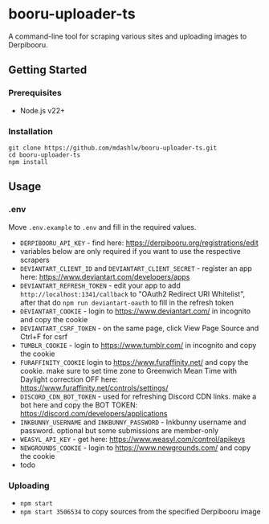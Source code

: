 # booru-uploader-ts

A command-line tool for scraping various sites and uploading images to Derpibooru.

## Getting Started

### Prerequisites

- Node.js v22+

### Installation

```
git clone https://github.com/mdashlw/booru-uploader-ts.git
cd booru-uploader-ts
npm install
```

## Usage

### .env

Move `.env.example` to `.env` and fill in the required values.

- `DERPIBOORU_API_KEY` - find here: https://derpibooru.org/registrations/edit
- variables below are only required if you want to use the respective scrapers
- `DEVIANTART_CLIENT_ID` and `DEVIANTART_CLIENT_SECRET` - register an app here: https://www.deviantart.com/developers/apps
- `DEVIANTART_REFRESH_TOKEN` - edit your app to add `http://localhost:1341/callback` to "OAuth2 Redirect URI Whitelist", after that do `npm run deviantart-oauth` to fill in the refresh token
- `DEVIANTART_COOKIE` - login to https://www.deviantart.com/ in incognito and copy the cookie
- `DEVIANTART_CSRF_TOKEN` - on the same page, click View Page Source and Ctrl+F for csrf
- `TUMBLR_COOKIE` - login to https://www.tumblr.com/ in incognito and copy the cookie
- `FURAFFINITY_COOKIE` login to https://www.furaffinity.net/ and copy the cookie. make sure to set time zone to Greenwich Mean Time with Daylight correction OFF here: https://www.furaffinity.net/controls/settings/
- `DISCORD_CDN_BOT_TOKEN` - used for refreshing Discord CDN links. make a bot here and copy the BOT TOKEN: https://discord.com/developers/applications
- `INKBUNNY_USERNAME` and `INKBUNNY_PASSWORD` - Inkbunny username and password. optional but some submissions are member-only
- `WEASYL_API_KEY` - get here: https://www.weasyl.com/control/apikeys
- `NEWGROUNDS_COOKIE` - login to https://www.newgrounds.com/ and copy the cookie
- todo

### Uploading

- `npm start`
- `npm start 3506534` to copy sources from the specified Derpibooru image
